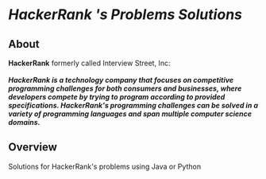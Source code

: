 # *HackerRank 's Problems Solutions*
## About 
<b>HackerRank</b> formerly called Interview Street, Inc:
<br>
<br>
<b><i>HackerRank is a technology company that focuses on competitive programming challenges for both consumers and businesses, where developers compete by trying to program according to provided specifications. HackerRank's programming challenges can be solved in a variety of programming languages and span multiple computer science domains.</i></b>
<br>
## Overview
Solutions for HackerRank's problems using Java or Python
